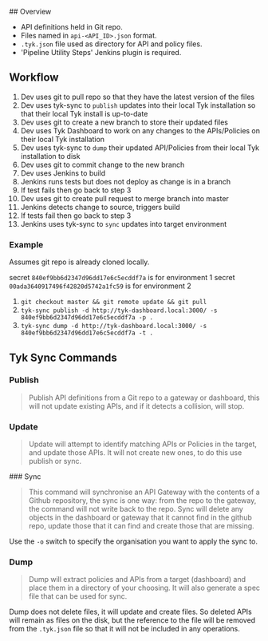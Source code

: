 ## Overview

- API definitions held in Git repo. 
- Files named in `api-<API_ID>.json` format.
- `.tyk.json` file used as directory for API and policy files.
- 'Pipeline Utility Steps' Jenkins plugin is required.

## Workflow

1. Dev uses git to pull repo so that they have the latest version of the files
1. Dev uses tyk-sync to `publish` updates into their local Tyk installation so that their local Tyk install is up-to-date
1. Dev uses git to create a new branch to store their updated files
1. Dev uses Tyk Dashboard to work on any changes to the APIs/Policies on their local Tyk installation
1. Dev uses tyk-sync to `dump` their updated API/Policies from their local Tyk installation to disk
1. Dev uses git to commit change to the new branch
1. Dev uses Jenkins to build
1. Jenkins runs tests but does not deploy as change is in a branch
1. If test fails then go back to step 3
1. Dev uses git to create pull request to merge branch into master
1. Jenkins detects change to source, triggers build
1. If tests fail then go back to step 3
1. Jenkins uses tyk-sync to `sync` updates into target environment


### Example

Assumes git repo is already cloned locally.

secret `840ef9bb6d2347d96dd17e6c5ecddf7a` is for environment 1
secret `00ada3640917496f42820d5742a1fc59` is for environment 2

1. `git checkout master && git remote update && git pull`
2. `tyk-sync publish -d http://tyk-dashboard.local:3000/ -s 840ef9bb6d2347d96dd17e6c5ecddf7a -p .`
3. `tyk-sync dump -d http://tyk-dashboard.local:3000/ -s 840ef9bb6d2347d96dd17e6c5ecddf7a -t .`


## Tyk Sync Commands

### Publish

> Publish API definitions from a Git repo to a gateway or dashboard, this	will not update existing APIs, and if it detects a collision, will stop.

### Update

> Update will attempt to identify matching APIs or Policies in the target, and update those APIs. It will not create new ones, to do this use publish or sync.

### Sync

> This command will synchronise an API Gateway with the contents of a Github repository, the sync is one way: from the repo to the gateway, the command will not write back to the repo. Sync will delete any objects in the dashboard or gateway that it cannot find in the github repo, update those that it can find and create those that are missing.

Use the `-o` switch to specify the organisation you want to apply the sync to.

### Dump

> Dump will extract policies and APIs from a target (dashboard) and place them in a directory of your choosing. It will also generate a spec file that can be used for sync.

Dump does not delete files, it will update and create files. So deleted APIs will remain as files on the disk, but the reference to the file will be removed from the `.tyk.json` file so that it will not be included in any operations.